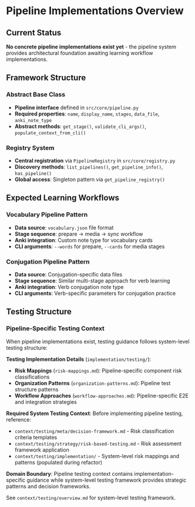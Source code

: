 # Pipeline Implementations Overview

## Current Status

**No concrete pipeline implementations exist yet** - the pipeline system provides architectural foundation awaiting learning workflow implementations.

## Framework Structure

### Abstract Base Class
- **Pipeline interface** defined in `src/core/pipeline.py`
- **Required properties**: `name`, `display_name`, `stages`, `data_file`, `anki_note_type`
- **Abstract methods**: `get_stage()`, `validate_cli_args()`, `populate_context_from_cli()`

### Registry System
- **Central registration** via `PipelineRegistry` in `src/core/registry.py`
- **Discovery methods**: `list_pipelines()`, `get_pipeline_info()`, `has_pipeline()`
- **Global access**: Singleton pattern via `get_pipeline_registry()`

## Expected Learning Workflows

### Vocabulary Pipeline Pattern
- **Data source**: `vocabulary.json` file format
- **Stage sequence**: prepare → media → sync workflow
- **Anki integration**: Custom note type for vocabulary cards
- **CLI arguments**: `--words` for prepare, `--cards` for media stages

### Conjugation Pipeline Pattern
- **Data source**: Conjugation-specific data files
- **Stage sequence**: Similar multi-stage approach for verb learning
- **Anki integration**: Verb conjugation note type
- **CLI arguments**: Verb-specific parameters for conjugation practice

## Testing Structure

### Pipeline-Specific Testing Context
When pipeline implementations exist, testing guidance follows system-level testing structure:

**Testing Implementation Details** (`implementation/testing/`):
- **Risk Mappings** (`risk-mappings.md`): Pipeline-specific component risk classifications
- **Organization Patterns** (`organization-patterns.md`): Pipeline test structure patterns
- **Workflow Approaches** (`workflow-approaches.md`): Pipeline-specific E2E and integration strategies

**Required System Testing Context**: Before implementing pipeline testing, reference:
- `context/testing/meta/decision-framework.md` - Risk classification criteria templates
- `context/testing/strategy/risk-based-testing.md` - Risk assessment framework application
- `context/testing/implementation/` - System-level risk mappings and patterns (populated during refactor)

**Domain Boundary**: Pipeline testing context contains implementation-specific guidance while system-level testing framework provides strategic patterns and decision frameworks.

See `context/testing/overview.md` for system-level testing framework.
